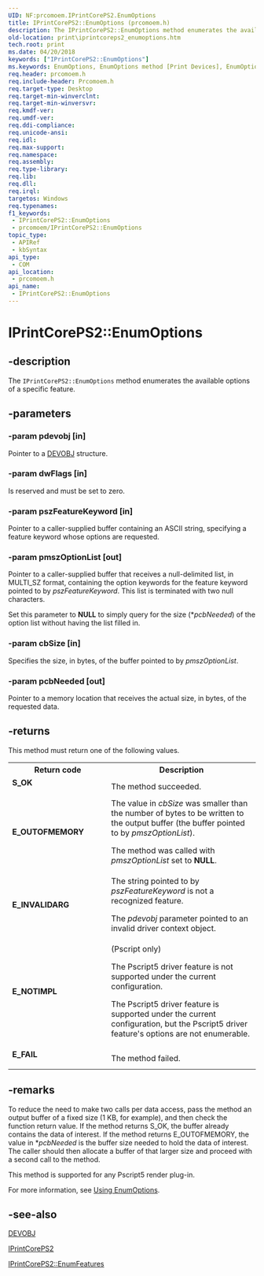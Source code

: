```yaml
---
UID: NF:prcomoem.IPrintCorePS2.EnumOptions
title: IPrintCorePS2::EnumOptions (prcomoem.h)
description: The IPrintCorePS2::EnumOptions method enumerates the available options of a specific feature.
old-location: print\iprintcoreps2_enumoptions.htm
tech.root: print
ms.date: 04/20/2018
keywords: ["IPrintCorePS2::EnumOptions"]
ms.keywords: EnumOptions, EnumOptions method [Print Devices], EnumOptions method [Print Devices],IPrintCorePS2 interface, IPrintCorePS2 interface [Print Devices],EnumOptions method, IPrintCorePS2.EnumOptions, IPrintCorePS2::EnumOptions, prcomoem/IPrintCorePS2::EnumOptions, print.iprintcoreps2_enumoptions, print_unidrv-pscript_rendering_d4f92055-f090-4794-854e-f6d26f482fd7.xml
req.header: prcomoem.h
req.include-header: Prcomoem.h
req.target-type: Desktop
req.target-min-winverclnt: 
req.target-min-winversvr: 
req.kmdf-ver: 
req.umdf-ver: 
req.ddi-compliance: 
req.unicode-ansi: 
req.idl: 
req.max-support: 
req.namespace: 
req.assembly: 
req.type-library: 
req.lib: 
req.dll: 
req.irql: 
targetos: Windows
req.typenames: 
f1_keywords:
 - IPrintCorePS2::EnumOptions
 - prcomoem/IPrintCorePS2::EnumOptions
topic_type:
 - APIRef
 - kbSyntax
api_type:
 - COM
api_location:
 - prcomoem.h
api_name:
 - IPrintCorePS2::EnumOptions
---
```


# IPrintCorePS2::EnumOptions


## -description

The <code>IPrintCorePS2::EnumOptions</code> method enumerates the available options of a specific feature.

## -parameters

### -param pdevobj [in]


Pointer to a <a href="/windows-hardware/drivers/ddi/printoem/ns-printoem-_devobj">DEVOBJ</a> structure.

### -param dwFlags [in]


Is reserved and must be set to zero.

### -param pszFeatureKeyword [in]


Pointer to a caller-supplied buffer containing an ASCII string, specifying a feature keyword whose options are requested.

### -param pmszOptionList [out]


Pointer to a caller-supplied buffer that receives a null-delimited list, in MULTI_SZ format, containing the option keywords for the feature keyword pointed to by <i>pszFeatureKeyword</i>. This list is terminated with two null characters. 

Set this parameter to <b>NULL</b> to simply query for the size (**pcbNeeded*) of the option list without having the list filled in.

### -param cbSize [in]


Specifies the size, in bytes, of the buffer pointed to by <i>pmszOptionList</i>.

### -param pcbNeeded [out]


Pointer to a memory location that receives the actual size, in bytes, of the requested data.

## -returns

This method must return one of the following values.

<table>
<tr>
<th>Return code</th>
<th>Description</th>
</tr>
<tr>
<td width="40%">
<dl>
<dt><b>S_OK</b></dt>
</dl>
</td>
<td width="60%">
The method succeeded.

</td>
</tr>
<tr>
<td width="40%">
<dl>
<dt><b>E_OUTOFMEMORY</b></dt>
</dl>
</td>
<td width="60%">
The value in <i>cbSize</i> was smaller than the number of bytes to be written to the output buffer (the buffer pointed to by <i>pmszOptionList</i>).

The method was called with <i>pmszOptionList</i> set to <b>NULL</b>.

</td>
</tr>
<tr>
<td width="40%">
<dl>
<dt><b>E_INVALIDARG</b></dt>
</dl>
</td>
<td width="60%">
The string pointed to by <i>pszFeatureKeyword</i> is not a recognized feature.

The <i>pdevobj</i> parameter pointed to an invalid driver context object.

</td>
</tr>
<tr>
<td width="40%">
<dl>
<dt><b>E_NOTIMPL</b></dt>
</dl>
</td>
<td width="60%">
(Pscript only)

The Pscript5 driver feature is not supported under the current configuration.

The Pscript5 driver feature is supported under the current configuration, but the Pscript5 driver feature's options are not enumerable.

</td>
</tr>
<tr>
<td width="40%">
<dl>
<dt><b>E_FAIL</b></dt>
</dl>
</td>
<td width="60%">
The method failed.

</td>
</tr>
</table>

## -remarks

To reduce the need to make two calls per data access, pass the method an output buffer of a fixed size (1 KB, for example), and then check the function return value. If the method returns S_OK, the buffer already contains the data of interest. If the method returns E_OUTOFMEMORY, the value in **pcbNeeded* is the buffer size needed to hold the data of interest. The caller should then allocate a buffer of that larger size and proceed with a second call to the method.

This method is supported for any Pscript5 render plug-in.

For more information, see <a href="/windows-hardware/drivers/print/using-enumoptions">Using EnumOptions</a>.

## -see-also

<a href="/windows-hardware/drivers/ddi/printoem/ns-printoem-_devobj">DEVOBJ</a>



<a href="/windows-hardware/drivers/ddi/prcomoem/nn-prcomoem-iprintcoreps2">IPrintCorePS2</a>



<a href="/windows-hardware/drivers/ddi/prcomoem/nf-prcomoem-iprintcoreps2-enumfeatures">IPrintCorePS2::EnumFeatures</a>

